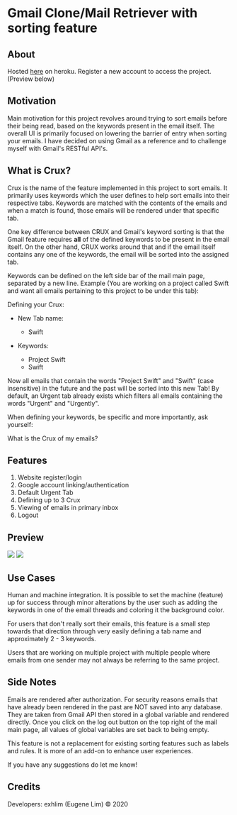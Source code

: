 # Gmail Clone/Mail Retriever with sorting feature

## About ##

Hosted [here](https://gmail-clone-crux.herokuapp.com/) on heroku. Register a new account to access the project. (Preview below)

## Motivation ##

Main motivation for this project revolves around trying to sort emails before their being read, based on the keywords present in the email itself. The overall UI is primarily focused on lowering the barrier of entry when sorting your emails. I have decided on using Gmail as a reference and to challenge myself with Gmail's RESTful API's.

## What is Crux? ##

Crux is the name of the feature implemented in this project to sort emails. It primarily uses keywords which the user defines to help sort emails into their respective tabs. Keywords are matched with the contents of the emails and when a match is found, those emails will be rendered under that specific tab.

One key difference between CRUX and Gmail's keyword sorting is that the Gmail feature requires **all** of the defined keywords to be present in the email itself. On the other hand, CRUX works around that and if the email itself contains any one of the keywords, the email will be sorted into the assigned tab.

Keywords can be defined on the left side bar of the mail main page, separated by a new line. 
Example (You are working on a project called Swift and want all emails pertaining to this project to be under this tab):

Defining your Crux:

- New Tab name:
  - Swift
  
- Keywords:
  - Project Swift 
  - Swift 

Now all emails that contain the words "Project Swift" and "Swift" (case insensitive) in the future and the past will be sorted into this new Tab! By default, an Urgent tab already exists which filters all emails containing the words "Urgent" and "Urgently".

When defining your keywords, be specific and more importantly, ask yourself:

What is the Crux of my emails?

## Features ##

1. Website register/login
2. Google account linking/authentication
3. Default Urgent Tab
4. Defining up to 3 Crux
5. Viewing of emails in primary inbox
6. Logout

## Preview ##

![](./public/gif1.gif)
![](./public/gif2.gif)

## Use Cases ##

Human and machine integration. It is possible to set the machine (feature) up for success through minor alterations by the user such as adding the keywords in one of the email threads and coloring it the background color. 

For users that don't really sort their emails, this feature is a small step towards that direction through very easily defining a tab name and approximately 2 - 3 keywords. 

Users that are working on multiple project with multiple people where emails from one sender may not always be referring to the same project. 


## Side Notes ##

Emails are rendered after authorization. For security reasons emails that have already been rendered in the past are NOT saved into any database. They are taken from Gmail API then stored in a global variable and rendered directly. Once you click on the log out button on the top right of the mail main page, all values of global variables are set back to being empty.

This feature is not a replacement for existing sorting features such as labels and rules. It is more of an add-on to enhance user experiences.

If you have any suggestions do let me know!

## Credits ##

Developers: exhlim (Eugene Lim) © 2020